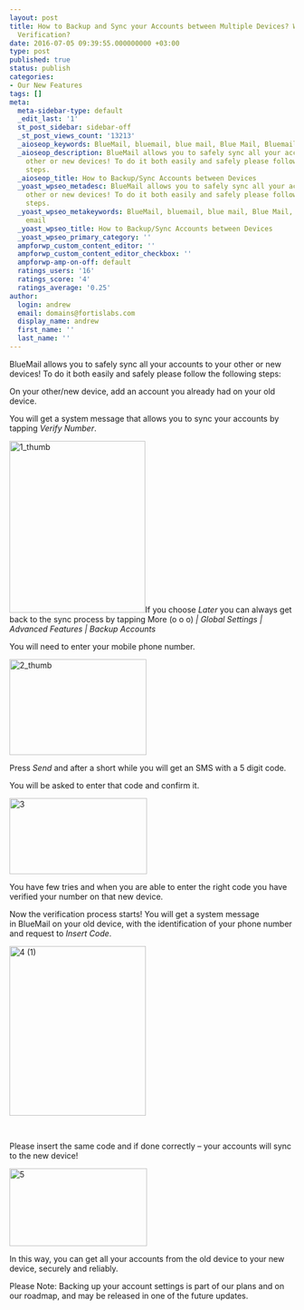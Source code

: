 ```yaml
---
layout: post
title: How to Backup and Sync your Accounts between Multiple Devices? What is SMS
  Verification?
date: 2016-07-05 09:39:55.000000000 +03:00
type: post
published: true
status: publish
categories:
- Our New Features
tags: []
meta:
  meta-sidebar-type: default
  _edit_last: '1'
  st_post_sidebar: sidebar-off
  _st_post_views_count: '13213'
  _aioseop_keywords: BlueMail, bluemail, blue mail, Blue Mail, Bluemail app, email
  _aioseop_description: BlueMail allows you to safely sync all your accounts to your
    other or new devices! To do it both easily and safely please follow the following
    steps.
  _aioseop_title: How to Backup/Sync Accounts between Devices
  _yoast_wpseo_metadesc: BlueMail allows you to safely sync all your accounts to your
    other or new devices! To do it both easily and safely please follow the following
    steps.
  _yoast_wpseo_metakeywords: BlueMail, bluemail, blue mail, Blue Mail, Bluemail app,
    email
  _yoast_wpseo_title: How to Backup/Sync Accounts between Devices
  _yoast_wpseo_primary_category: ''
  ampforwp_custom_content_editor: ''
  ampforwp_custom_content_editor_checkbox: ''
  ampforwp-amp-on-off: default
  ratings_users: '16'
  ratings_score: '4'
  ratings_average: '0.25'
author:
  login: andrew
  email: domains@fortislabs.com
  display_name: andrew
  first_name: ''
  last_name: ''
---
```

<p>BlueMail allows you to safely sync all your accounts to your other or new devices! To do it both easily and safely please follow the following steps:</p>
<p>On your other/new device, add an account you already had on your old device.</p>
<p>You will get a system message that allows you to sync your accounts by tapping <em>Verify Number</em>.</p>
<p><img class="aligncenter wp-image-4211" src="{{ site.baseurl }}/assets/1_thumb-1.png" alt="1_thumb" width="240" height="303" />If you choose <em>Later</em> you can always get back to the sync process by tapping More (o o o) <em>| Global Settings | Advanced Features | Backup Accounts</em></p>
<p>You will need to enter your mobile phone number.</p>
<p><img class="aligncenter wp-image-4214 size-full" src="{{ site.baseurl }}/assets/2_thumb.png" alt="2_thumb" width="242" height="169" /></p>
<p>Press <em>Send</em> and after a short while you will get an SMS with a 5 digit code.</p>
<p>You will be asked to enter that code and confirm it.</p>
<p><img class="aligncenter wp-image-4203 size-full" src="{{ site.baseurl }}/assets/3.png" alt="3" width="243" height="134" /></p>
<p>You have few tries and when you are able to enter the right code you have verified your number on that new device.</p>
<p>Now the verification process starts! You will get a system message in BlueMail on your old device, with the identification of your phone number and request to <em>Insert Code</em>.</p>
<p><img class="aligncenter wp-image-4215" src="{{ site.baseurl }}/assets/4-1-2.png" alt="4 (1)" width="241" height="299" /></p>
<p>&nbsp;</p>
<p>Please insert the same code and if done correctly – your accounts will sync to the new device!</p>
<p><img class="aligncenter wp-image-4205 size-full" src="{{ site.baseurl }}/assets/5.png" alt="5" width="243" height="137" /></p>
<p>In this way, you can get all your accounts from the old device to your new device, securely and reliably.</p>
<p>Please Note: Backing up your account settings is part of our plans and on our roadmap, and may be released in one of the future updates.</p>
